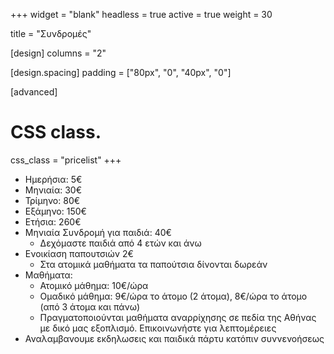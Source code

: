 +++
widget = "blank"
headless = true
active = true
weight = 30

title = "Συνδρομές"

[design]
  columns = "2"

[design.spacing]
  padding = ["80px", "0", "40px", "0"]

[advanced]
 # CSS class.
 css_class = "pricelist"
+++


- Ημερήσια: 5€
- Μηνιαία: 30€                                                                                                                              
- Τρίμηνο: 80€
- Εξάμηνο: 150€
- Ετήσια: 260€
- Μηνιαία Συνδρομή για παιδιά: 40€
  - Δεχόμαστε παιδιά από 4 ετών και άνω
- Ενοικίαση παπουτσιών 2€
  - Στα ατομικά μαθήματα τα παπούτσια δίνονται δωρεάν
- Mαθήματα:
  - Ατομικό μάθημα: 10€/ώρα
  - Ομαδικό μάθημα: 9€/ώρα το άτομο (2 άτομα), 8€/ώρα το άτομο (από 3 άτομα και πάνω)
  - Πραγματοποιούνται  μαθήματα αναρρίχησης σε πεδία της Αθήνας με δικό μας εξοπλισμό. Επικοινωνήστε για λεπτομέρειες
- Αναλαμβανουμε εκδηλωσεις και παιδικά πάρτυ κατόπιν συννενοήσεως
